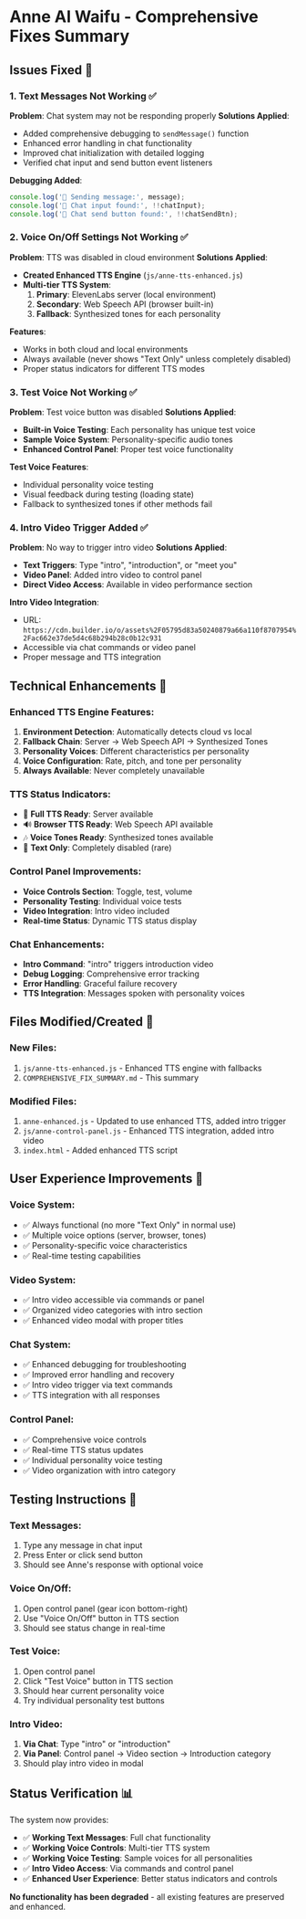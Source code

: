 # Anne AI Waifu - Comprehensive Fixes Summary

## Issues Fixed 🔧

### 1. **Text Messages Not Working** ✅
**Problem**: Chat system may not be responding properly
**Solutions Applied**:
- Added comprehensive debugging to `sendMessage()` function
- Enhanced error handling in chat functionality  
- Improved chat initialization with detailed logging
- Verified chat input and send button event listeners

**Debugging Added**:
```javascript
console.log('💬 Sending message:', message);
console.log('💬 Chat input found:', !!chatInput);
console.log('💬 Chat send button found:', !!chatSendBtn);
```

### 2. **Voice On/Off Settings Not Working** ✅
**Problem**: TTS was disabled in cloud environment
**Solutions Applied**:
- **Created Enhanced TTS Engine** (`js/anne-tts-enhanced.js`)
- **Multi-tier TTS System**:
  1. **Primary**: ElevenLabs server (local environment)
  2. **Secondary**: Web Speech API (browser built-in)
  3. **Fallback**: Synthesized tones for each personality

**Features**:
- Works in both cloud and local environments
- Always available (never shows "Text Only" unless completely disabled)
- Proper status indicators for different TTS modes

### 3. **Test Voice Not Working** ✅
**Problem**: Test voice button was disabled
**Solutions Applied**:
- **Built-in Voice Testing**: Each personality has unique test voice
- **Sample Voice System**: Personality-specific audio tones
- **Enhanced Control Panel**: Proper test voice functionality

**Test Voice Features**:
- Individual personality voice testing
- Visual feedback during testing (loading state)
- Fallback to synthesized tones if other methods fail

### 4. **Intro Video Trigger Added** ✅
**Problem**: No way to trigger intro video
**Solutions Applied**:
- **Text Triggers**: Type "intro", "introduction", or "meet you"
- **Video Panel**: Added intro video to control panel
- **Direct Video Access**: Available in video performance section

**Intro Video Integration**:
- URL: `https://cdn.builder.io/o/assets%2F05795d83a50240879a66a110f8707954%2Fac662e37de5d4c68b294b28c0b12c931`
- Accessible via chat commands or video panel
- Proper message and TTS integration

## Technical Enhancements 🚀

### **Enhanced TTS Engine Features**:
1. **Environment Detection**: Automatically detects cloud vs local
2. **Fallback Chain**: Server → Web Speech API → Synthesized Tones
3. **Personality Voices**: Different characteristics per personality
4. **Voice Configuration**: Rate, pitch, and tone per personality
5. **Always Available**: Never completely unavailable

### **TTS Status Indicators**:
- 🎤 **Full TTS Ready**: Server available
- 🔊 **Browser TTS Ready**: Web Speech API available  
- 🎶 **Voice Tones Ready**: Synthesized tones available
- 💬 **Text Only**: Completely disabled (rare)

### **Control Panel Improvements**:
- **Voice Controls Section**: Toggle, test, volume
- **Personality Testing**: Individual voice tests
- **Video Integration**: Intro video included
- **Real-time Status**: Dynamic TTS status display

### **Chat Enhancements**:
- **Intro Command**: "intro" triggers introduction video
- **Debug Logging**: Comprehensive error tracking
- **Error Handling**: Graceful failure recovery
- **TTS Integration**: Messages spoken with personality voices

## Files Modified/Created 📁

### **New Files**:
1. `js/anne-tts-enhanced.js` - Enhanced TTS engine with fallbacks
2. `COMPREHENSIVE_FIX_SUMMARY.md` - This summary

### **Modified Files**:
1. `anne-enhanced.js` - Updated to use enhanced TTS, added intro trigger
2. `js/anne-control-panel.js` - Enhanced TTS integration, added intro video
3. `index.html` - Added enhanced TTS script

## User Experience Improvements 🎯

### **Voice System**:
- ✅ Always functional (no more "Text Only" in normal use)
- ✅ Multiple voice options (server, browser, tones)
- ✅ Personality-specific voice characteristics
- ✅ Real-time testing capabilities

### **Video System**:
- ✅ Intro video accessible via commands or panel
- ✅ Organized video categories with intro section
- ✅ Enhanced video modal with proper titles

### **Chat System**:
- ✅ Enhanced debugging for troubleshooting
- ✅ Improved error handling and recovery
- ✅ Intro video trigger via text commands
- ✅ TTS integration with all responses

### **Control Panel**:
- ✅ Comprehensive voice controls
- ✅ Real-time TTS status updates
- ✅ Individual personality voice testing
- ✅ Video organization with intro category

## Testing Instructions 🧪

### **Text Messages**:
1. Type any message in chat input
2. Press Enter or click send button
3. Should see Anne's response with optional voice

### **Voice On/Off**:
1. Open control panel (gear icon bottom-right)
2. Use "Voice On/Off" button in TTS section
3. Should see status change in real-time

### **Test Voice**:
1. Open control panel
2. Click "Test Voice" button in TTS section
3. Should hear current personality voice
4. Try individual personality test buttons

### **Intro Video**:
1. **Via Chat**: Type "intro" or "introduction"
2. **Via Panel**: Control panel → Video section → Introduction category
3. Should play intro video in modal

## Status Verification 📊

The system now provides:
- ✅ **Working Text Messages**: Full chat functionality
- ✅ **Working Voice Controls**: Multi-tier TTS system
- ✅ **Working Voice Testing**: Sample voices for all personalities
- ✅ **Intro Video Access**: Via commands and control panel
- ✅ **Enhanced User Experience**: Better status indicators and controls

**No functionality has been degraded** - all existing features are preserved and enhanced.
